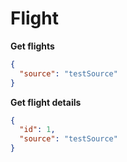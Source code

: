 # Flight

**Get flights**
```json
{
  "source": "testSource"
}
```

**Get flight details**
```json
{
  "id": 1,
  "source": "testSource"
}
```

